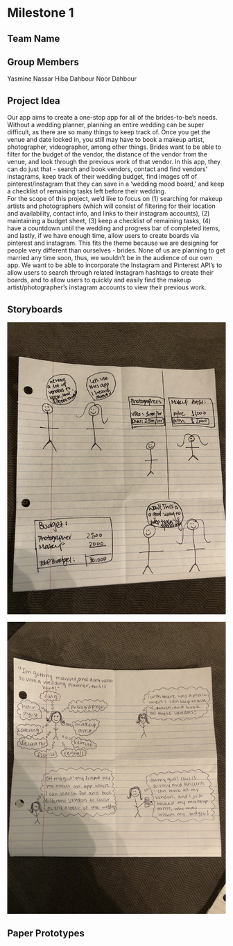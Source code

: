 # Milestone 1

## Team Name


## Group Members
Yasmine Nassar
Hiba Dahbour
Noor Dahbour

## Project Idea
   Our app aims to create a one-stop app for all of the brides-to-be’s needs. Without a wedding planner, planning an entire wedding can be super difficult, as there are so many things to keep track of. Once you get the venue and date locked in, you still may have to book a makeup artist, photographer, videographer, among other things. Brides want to be able to filter for the budget of the vendor, the distance of the vendor from the venue, and look through the previous work of that vendor. In this app, they can do just that - search and book vendors, contact and find vendors’ instagrams, keep track of their wedding budget, find images off of pinterest/instagram that they can save in a ‘wedding mood board,’ and keep a checklist of remaining tasks left before their wedding.  
	For the scope of this project, we’d like to focus on (1) searching for makeup artists and photographers (which will consist of filtering for their location and availability, contact info, and links to their instagram accounts), (2) maintaining a budget sheet, (3) keep a checklist of remaining tasks, (4) have a countdown until the wedding and progress bar of completed items, and lastly, if we have enough time, allow users to create boards via pinterest and instagram. 
	This fits the theme because we are designing for people very different than ourselves - brides. None of us are planning to get married any time soon, thus, we wouldn’t be in the audience of our own app.
	We want to be able to incorporate the Instagram and Pinterest API’s to allow users to search through related Instagram hashtags to create their boards, and to allow users to quickly and easily find the makeup artist/photographer’s instagram accounts to view their previous work.
 

## Storyboards

![Storyboard #1](story1.jpeg)

![Storyboard #2](story2.jpeg)

## Paper Prototypes

